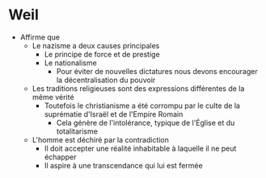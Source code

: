 # Weil
- Affirme que
  - Le nazisme a deux causes principales
    - Le principe de force et de prestige
    - Le nationalisme
      - Pour éviter de nouvelles dictatures nous devons encourager la décentralisation du pouvoir
  - Les traditions religieuses sont des expressions différentes de la même vérité
    - Toutefois le christianisme a été corrompu par le culte de la suprématie d'Israël et de l'Empire Romain
      - Cela génère de l'intolérance, typique de l'Église et du totalitarisme
  - L'homme est déchiré par la contradiction
    - Il doit accepter une réalité inhabitable à laquelle il ne peut échapper
    - Il aspire à une transcendance qui lui est fermée
